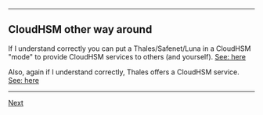 ------------------------
## CloudHSM other way around
If I understand correctly you can put a Thales/Safenet/Luna in a CloudHSM "mode" to provide CloudHSM services to others (and yourself).
[See: here](https://www.thalesdocs.com/dpod/services/luna_cloud_hsm/index.html)

Also, again if I understand correctly, Thales offers a CloudHSM service.
[See: here](https://www.thalesdocs.com/dpod/services/luna_cloud_hsm/service/index.html)

------------------
[Next](https://github.com/niek-sidn/hsm_workshop/blob/main/Slide15.md)
